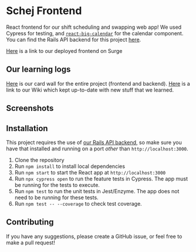 Schej Frontend
==============

React frontend for our shift scheduling and swapping web app! We used Cypress for testing, and [`react-big-calendar`](https://github.com/intljusticemission/react-big-calendar) for the calendar component. You can find the Rails API backend for this project [here](https://github.com/chloeverity/SchejBackend).

[Here](http://schej-frontend.surge.sh/) is a link to our deployed frontend on Surge

## Our learning logs
[Here](https://waffle.io/jebax/SchejFrontend) is our card wall for the entire project (frontend and backend).
[Here](https://github.com/jebax/SchejFrontend/wiki) is a link to our Wiki which kept up-to-date with new stuff that we learned.

## Screenshots

## Installation

This project requires the use of [our Rails API backend](https://github.com/chloeverity/SchejBackend), so make sure you have that installed and running on a port *other* than `http://localhost:3000`.

1) Clone the repository
2) Run `npm install` to install local dependencies
3) Run `npm start` to start the React app at `http://localhost:3000`
4) Run `npx cypress open` to run the feature tests in Cypress. The app must be running for the tests to execute.
5) Run `npm test` to run the unit tests in Jest/Enzyme. The app does not need to be running for these tests.
6) Run `npm test -- --coverage` to check test coverage.

## Contributing

If you have any suggestions, please create a GitHub issue, or feel free to make a pull request!
